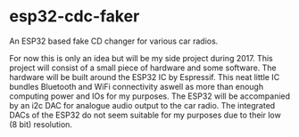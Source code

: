 # esp32-cdc-faker
An ESP32 based fake CD changer for various car radios.

For now this is only an idea but will be my side project during 2017. This project will consist of a small piece of hardware and some software. The hardware will be built around the ESP32 IC by Espressif. This neat little IC bundles Bluetooth and WiFi connectivity aswell as more than enough computing power and IOs for my purposes. The ESP32 will be accompanied by an i2c DAC for analogue audio output to the car radio. The integrated DACs of the ESP32 do not seem suitable for my purposes due to their low (8 bit) resolution.
